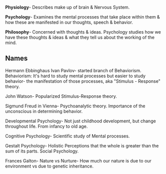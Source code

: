 **Physiology**- Describes make up of brain & Nervous System.

**Psychology**- Examines the mental processes that take place within them & how these are manifested in our thoughts, speech & behavior.

**Philosophy**- Concerned with thoughts & ideas. Psychology studies how we have these thoughts & ideas & what they tell us about the working of the mind.

## Names
Hermann Ebbinghaus
Ivan Pavlov- started branch of Behaviorism.
Behaviorism: It's hard to study mental processes but easier to study behavior- the manifestation of those processes, aka "Stimulus - Response" theory.

John Watson- Popularized Stimulus-Response theory.
 
Sigmund Freud in Vienna- Psychoanalytic theory. Importance of the unconscious in determining behavior. 

Developmental Psychology- Not just childhood development, but change throughout life. From infancy to old age.

Cognitive Psychology- Scientific study of Mental processes.

Gestalt Psychology- Holistic Perceptions that the whole is greater than the sum of its parts. 
Social Psychology.

Frances Galton- Nature vs Nurture- How much our nature is due to our environment vs due to genetic inheritance.